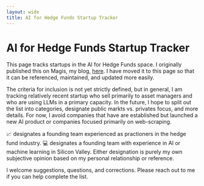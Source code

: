 ```yaml
---
layout: wide
title: AI for Hedge Funds Startup Tracker
---
```


# AI for Hedge Funds Startup Tracker

This page tracks startups in the AI for Hedge Funds space. I originally published this on Magis, my blog, [here](https://magis.substack.com/p/genai-for-hedge-funds-startups). I have moved it to this page so that it can be referenced, maintained, and updated more easily.

The criteria for inclusion is not yet strictly defined, but in general, I am tracking relatively recent startup who sell primarily to asset managers and who are using LLMs in a primary capacity. In the future, I hope to split out the list into categories, designate public markts vs. privates focus, and more details. For now, I avoid companies that have are established but launched a new AI product or companies focused primarily on web-scraping.  

📈 designates a founding team experienced as practioners in the hedge fund industry. 💻 designates a founding team with experience in AI or machine learning in Silicon Valley. Either designation is purely my own subjective opinion based on my personal relationship or reference.

I welcome suggestions, questions, and corrections. Please reach out to me if you can help complete the list. 

<div style="min-height:3160px" id="datawrapper-vis-6OdWG"><script type="text/javascript" defer src="https://datawrapper.dwcdn.net/6OdWG/embed.js" charset="utf-8" data-target="#datawrapper-vis-6OdWG"></script><noscript><img src="https://datawrapper.dwcdn.net/6OdWG/full.png" alt="" /></noscript></div>